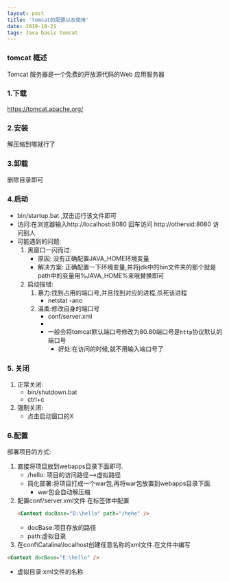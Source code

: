```yaml
---
layout: post
title: 'tomcat的配置以及使用'
date: 2019-10-21
tags: Java basis tomcat
---
```


### tomcat 概述
Tomcat 服务器是一个免费的开放源代码的Web 应用服务器

### 1.下载
https://tomcat.apache.org/
### 2.安装
解压缩到哪就行了
### 3.卸载
删除目录即可
### 4.启动
* bin/startup.bat ,双击运行该文件即可
* 访问:在浏览器输入http://localhost:8080 回车访问
        http://othersid:8080 访问别人
* 可能遇到的问题:
    1. 黑窗口一闪而过:
        * 原因: 没有正确配置JAVA_HOME环境变量
        * 解决方案: 正确配置一下环境变量,并将jdk中的bin文件夹的那个就是path中的变量用%JAVA_HOME%来哦替换即可
    2. 启动报错:
        1. 暴力:找到占用的端口号,并且找到对应的进程,杀死该进程
            * netstat -ano
        2. 温柔:修改自身的端口号
            * conf/server.xml
            * <Connector port="8888" protocol="HTTP/1.1"
            connectionTimeout="20000"
            redirectPort="8445"/>
            * 一般会将tomcat默认端口号修改为80.80端口号是`http`协议默认的端口号
                * 好处:在访问的时候,就不用输入端口号了

### 5. 关闭
1. 正常关闭:
    * bin/shutdown.bat
    * ctrl+c
2. 强制关闭:
    * 点击启动窗口的X

### 6.配置
部署项目的方式:
1. 直接将项目放到webapps目录下面即可.
    * /hello: 项目的访问路径-->虚拟路径
    * 简化部署:将项目打成一个war包,再将war包放置到webapps目录下面.
        * war包会自动解压缩
2. 配置conf/server.xml文件
    在<Host>标签体中配置
    ```html
    <Context docBase="D:\hello" path="/hehe" />
    ```
    * docBase:项目存放的路径
    * path:虚拟目录
3. 在conf\Catalina\localhost创建任意名称的xml文件.在文件中编写
```html
<Context docBase="E:\hello" />
```
* 虚拟目录:xml文件的名称    
